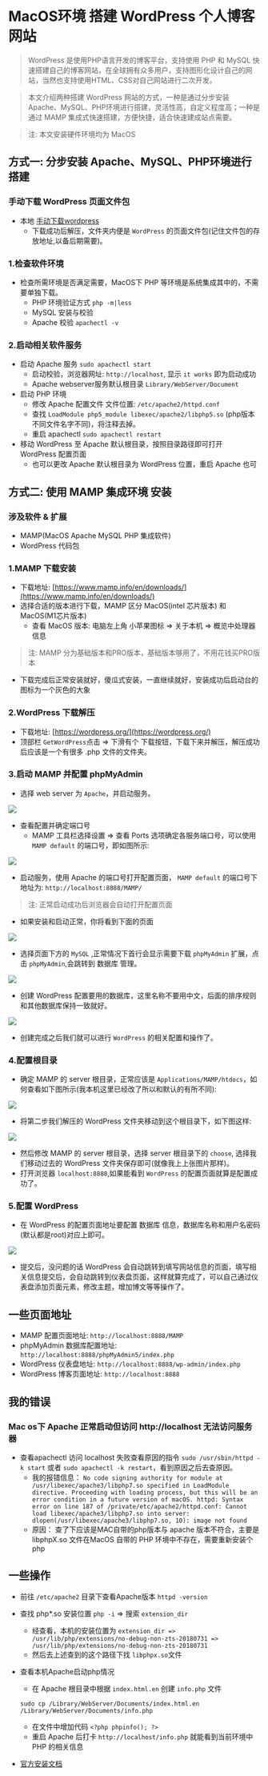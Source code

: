 # MacOS环境 搭建 WordPress 个人博客网站
> WordPress 是使用PHP语言开发的博客平台，支持使用 PHP 和 MySQL 快速搭建自己的博客网站，在全球拥有众多用户，支持图形化设计自己的网站，当然也支持使用HTML、CSS对自己网站进行二次开发。

> 本文介绍两种搭建 WordPress 网站的方式，一种是通过分步安装 Apache、MySQL、PHP环境进行搭建，灵活性高，自定义程度高；一种是通过 MAMP 集成式快速搭建，方便快捷，适合快速建成站点需要。

> 注: 本文安装硬件环境均为 MacOS

## 方式一: 分步安装 Apache、MySQL、PHP环境进行搭建
### 手动下载 WordPress 页面文件包
* 本地 [手动下载wordpress](https://cn.wordpress.org/download/#download-install)
	* 下载成功后解压，文件夹内便是 `WordPress` 的页面文件包(记住文件包的存放地址,以备后期需要)。

### 1.检查软件环境
* 检查所需环境是否满足需要，MacOS下 PHP 等环境是系统集成其中的，不需要单独下载。
	* PHP 环境验证方式 `php -m|less`
	* MySQL 安装与校验
	* Apache 校验 `apachectl -v`

### 2.启动相关软件服务
* 启动 Apache 服务 `sudo apachectl start`
	* 启动校验，浏览器网址: `http://localhost`, 显示 `it works` 即为启动成功
	* Apache webserver服务默认根目录 `Library/WebServer/Document`
* 启动 PHP 环境
	* 修改 Apache 配置文件 文件位置: `/etc/apache2/httpd.conf`
	* 查找 `LoadModule php5_module libexec/apache2/libphp5.so` (php版本不同文件名字不同)，将注释去掉。
	* 重启 apachectl `sudo apachectl restart`
* 移动 WordPress 至 Apache 默认根目录，按照目录路径即可打开 WordPress 配置页面
	* 也可以更改 Apache 默认根目录为 WordPress 位置，重启 Apache 也可

## 方式二: 使用 MAMP 集成环境 安装
### 涉及软件 & 扩展
* MAMP(MacOS Apache MySQL PHP 集成软件)
* WordPress 代码包

### 1.MAMP 下载安装
* 下载地址: [https://www.mamp.info/en/downloads/](https://www.mamp.info/en/downloads/)
* 选择合适的版本进行下载，MAMP 区分 MacOS(intel 芯片版本) 和 MacOS(M1芯片版本)
	* 查看 MacOS 版本: 电脑左上角 小苹果图标 => 关于本机 => 概览中处理器信息

> 注: MAMP 分为基础版本和PRO版本，基础版本够用了，不用花钱买PRO版本

* 下载完成后正常安装就好，傻瓜式安装，一直继续就好，安装成功后启动台的图标为一个灰色的大象

### 2.WordPress 下载解压
* 下载地址: [https://wordpress.org/](https://wordpress.org/)
* 顶部栏 `GetWordPress`点击 => 下滑有个 下载按钮，下载下来并解压，解压成功后应该是一个有很多 .php 文件的文件夹。

### 3.启动 MAMP 并配置 phpMyAdmin
* 选择 web server 为 `Apache`，并启动服务。

![](../images/wordPress/mamp-start.png)

* 查看配置并确定端口号
	* MAMP 工具栏选择设置 => 查看 Ports 选项确定各服务端口号，可以使用 `MAMP default` 的端口号，即如图所示:

![](../images/wordPress/mamp-ports.png)
 
* 启动服务，使用 Apache 的端口号打开配置页面， `MAMP default` 的端口号下地址为: `http://localhost:8888/MAMP/` 

> 注: 正常启动成功后浏览器会自动打开配置页面

* 如果安装和启动正常，你将看到下面的页面

![](../images/wordPress/mamp-index.png)

* 选择页面下方的 `MySQL` ,正常情况下首行会显示需要下载 `phpMyAdmin` 扩展，点击  `phpMyAdmin`,会跳转到 数据库 管理。

![](../images/wordPress/mamp-mysql.png)

* 创建 WordPress 配置要用的数据库，这里名称不要用中文，后面的排序规则和其他数据库保持一致就好。

![](../images/wordPress/mamp-phpmyadmin.png)

* 创建完成之后我们就可以进行 `WordPress` 的相关配置和操作了。

### 4.配置根目录
* 确定 MAMP 的 server 根目录，正常应该是 `Applications/MAMP/htdocs`，如何查看如下图所示(我本机这里已经改了所以和默认的有所不同):

![](../images/wordPress/mamp-server.png)

* 将第二步我们解压的 WordPress 文件夹移动到这个根目录下，如下图这样:

![](../images/wordPress/mamp-htdocs.png)

* 然后修改 MAMP 的 server 根目录，选择 server 根目录下的 `choose`, 选择我们移动过去的 WordPress 文件夹保存即可(就像我上上张图片那样)。
* 打开浏览器 `localhost:8888`,如果能看到 `WordPress` 的配置页面就算是配置成功了。

### 5.配置 WordPress
* 在 WordPress 的配置页面地址要配置 数据库 信息，数据库名称和用户名密码(默认都是root)对应上即可。

![](../images/wordPress/wordpress-config.png)

* 提交后，没问题的话 WordPress 会自动跳转到填写网站信息的页面，填写相关信息提交后，会自动跳转到仪表盘页面，这样就算完成了，可以自己通过仪表盘添加页面元素，修改主题，增加博文等等操作了。

## 一些页面地址
* MAMP 配置页面地址: `http://localhost:8888/MAMP`
* phpMyAdmin 数据库配置地址: `http://localhost:8888/phpMyAdmin5/index.php`
* WordPress 仪表盘地址: `http://localhost:8888/wp-admin/index.php`
* WordPress 博客页面地址: `http://localhost:8888`

## 我的错误
### Mac os下 Apache 正常启动但访问 http://localhost 无法访问服务器
* 查看apachectl 访问 localhost 失败查看原因的指令 `sudo /usr/sbin/httpd -k start` 或者 `sudo apachectl -k restart`，看到原因之后去查原因。
	* 我的报错信息： `No code signing authority for module at /usr/libexec/apache3/libphp7.so specified in LoadModule directive. Proceeding with loading process, but this will be an error condition in a future version of macOS.
httpd: Syntax error on line 187 of /private/etc/apache2/httpd.conf: Cannot load libexec/apache3/libphp7.so into server: dlopen(/usr/libexec/apache3/libphp7.so, 10): image not found`
	* 原因： 查了下应该是MAC自带的php版本与 apache 版本不符合，主要是 libphpX.so 文件在MacOS 自带的 PHP 环境中不存在，需要重新安装个php

## 一些操作
* 前往 `/etc/apache2` 目录下查看Apache版本 `httpd -version`
* 查找 php*.so 安装位置 `php -i` => 搜索 `extension_dir`
	* 经查看，本机的安装位置为 `extension_dir => /usr/lib/php/extensions/no-debug-non-zts-20180731 => /usr/lib/php/extensions/no-debug-non-zts-20180731`
	* 然后去上述查到的这个路径下找 `libphpx.so`文件
* 查看本机Apache启动php情况 
	* 在 Apache 根目录中根据 `index.html.en` 创建 `info.php` 文件

	```
	sudo cp /Library/WebServer/Documents/index.html.en /Library/WebServer/Documents/info.php
	```
	* 在文件中增加代码 `<?php phpinfo(); ?>`
	* 重启 Apache 后打卡 `http://localhost/info.php` 就能看到当前环境中 PHP 的相关信息
	
* [官方安装文档](https://cn.wordpress.org/support/category/installation/)
